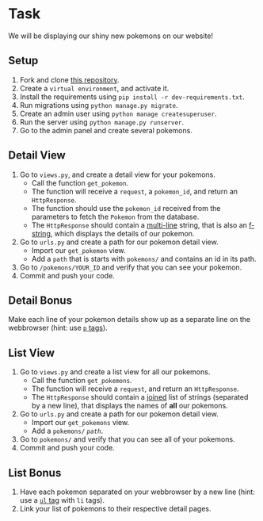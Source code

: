 # Task

We will be displaying our shiny new pokemons on our website!

## Setup

1. Fork and clone [this repository](https://github.com/JoinCODED/TASK-Django-M4-Views-and-URLs).
2. Create a `virtual environment`, and activate it.
3. Install the requirements using `pip install -r dev-requirements.txt`.
4. Run migrations using `python manage.py migrate`.
5. Create an admin user using `python manage createsuperuser`.
6. Run the server using `python manage.py runserver`.
7. Go to the admin panel and create several pokemons.

## Detail View

1. Go to `views.py`, and create a detail view for your pokemons.
   - Call the function `get_pokemon`.
   - The function will receive a `request`, a `pokemon_id`, and return an `HttpResponse`.
   - The function should use the `pokemon_id` received from the parameters to fetch the `Pokemon` from the database.
   - The `HttpResponse` should contain a [multi-line](https://www.programiz.com/python-programming/examples/multiline-string) string, that is also an [f-string](https://realpython.com/python-f-strings/#f-strings-a-new-and-improved-way-to-format-strings-in-python), which displays the details of our pokemon.
2. Go to `urls.py` and create a path for our pokemon detail view.
   - Import our `get_pokemon` view.
   - Add a `path` that is starts with `pokemons/` and contains an id in its path.
3. Go to `/pokemons/YOUR_ID` and verify that you can see your pokemon.
4. Commit and push your code.

## Detail Bonus

Make each line of your pokemon details show up as a separate line on the webbrowser (hint: use [`p` tags](https://www.w3schools.com/tags/tag_p.asp)).

## List View

1. Go to `views.py` and create a list view for all our pokemons.
   - Call the function `get_pokemons`.
   - The function will receive a `request`, and return an `HttpResponse`.
   - The `HttpResponse` should contain a [joined](https://www.programiz.com/python-programming/methods/string/join) list of strings (separated by a new line), that displays the names of **all** our pokemons.
2. Go to `urls.py` and create a path for our pokemon detail view.
   - Import our `get_pokemons` view.
   - Add a `pokemons/` _`path`_.
3. Go to `pokemons/` and verify that you can see all of your pokemons.
4. Commit and push your code.

## List Bonus

1. Have each pokemon separated on your webbrowser by a new line (hint: use a [`ul` tag](https://www.w3schools.com/tags/tag_ul.asp) with `li` tags).
2. Link your list of pokemons to their respective detail pages.
